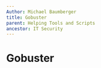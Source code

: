 ```yaml
---
Author: Michael Baumberger
title: Gobuster
parent: Helping Tools and Scripts
ancestor: IT Security
---
```


# Gobuster